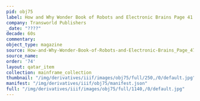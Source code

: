 ```yaml
---
pid: obj75
label: How and Why Wonder Book of Robots and Electronic Brains Page 41
company: Transworld Publishers
_date: "????"
decade: 60s
commentary:
object_type: magazine
source: How-and-Why-Wonder-Book-of-Robots-and-Electronic-Brains_Page_47
source_name:
order: '74'
layout: qatar_item
collection: mainframe_collection
thumbnail: "/img/derivatives/iiif/images/obj75/full/250,/0/default.jpg"
manifest: "/img/derivatives/iiif/obj75/manifest.json"
full: "/img/derivatives/iiif/images/obj75/full/1140,/0/default.jpg"
---
```

